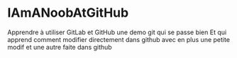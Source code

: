 # IAmANoobAtGitHub
Apprendre à utiliser GitLab et GitHub
une demo git qui se passe bien
Et qui apprend comment modifier directement dans github
avec en plus une petite modif 
et une autre faite dans github
